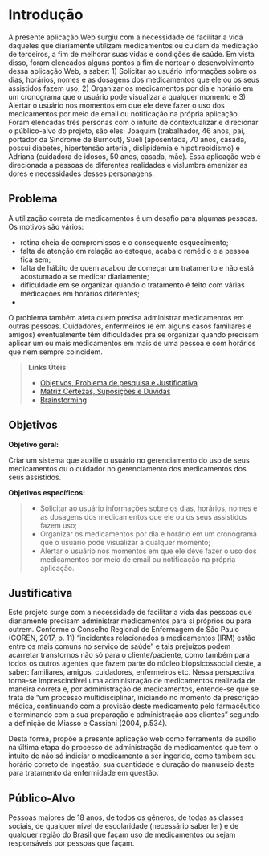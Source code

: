 # Introdução

A presente aplicação Web surgiu com a necessidade de facilitar a vida daqueles que diariamente utilizam medicamentos ou cuidam da medicação de terceiros, a fim de melhorar suas vidas e condições de saúde. Em vista disso, foram elencados alguns pontos a fim de nortear o desenvolvimento dessa aplicação Web, a saber: 1) Solicitar ao usuário informações sobre os dias, horários, nomes e as dosagens dos medicamentos que ele ou os seus assistidos fazem uso; 2) Organizar os medicamentos por dia e horário em um cronograma que o usuário pode visualizar a qualquer momento e 3) Alertar o usuário nos momentos em que ele deve fazer o uso dos medicamentos por meio de email ou notificação na própria aplicação. Foram elencadas três personas com o intuito de contextualizar e direcionar o público-alvo do projeto, são eles: Joaquim (trabalhador, 46 anos, pai, portador da Síndrome de Burnout), Sueli (aposentada, 70 anos, casada, possui diabetes, hipertensão arterial, dislipidemia e hipotireoidismo) e Adriana (cuidadora de idosos, 50 anos, casada, mãe). Essa aplicação web é direcionada a pessoas de diferentes realidades e vislumbra amenizar as dores e necessidades desses personagens.

## Problema
A utilização correta de medicamentos é um desafio para algumas pessoas. Os motivos são vários: 
- rotina cheia de compromissos e o consequente esquecimento; 
- falta de atenção em relação ao estoque, acaba o remédio e a pessoa fica sem;
- falta de hábito de quem acabou de começar um tratamento e não está acostumado a se medicar diariamente; 
- dificuldade em se organizar quando o tratamento é feito com várias medicações em horários diferentes;
- 
O problema também afeta quem precisa administrar medicamentos em outras pessoas. Cuidadores, enfermeiros (e em alguns casos familiares e amigos) eventualmente têm dificuldades pra se organizar quando precisam aplicar um ou mais medicamentos em mais de uma pessoa e com horários que nem sempre coincidem.

> **Links Úteis**:
> - [Objetivos, Problema de pesquisa e Justificativa](https://medium.com/@versioparole/objetivos-problema-de-pesquisa-e-justificativa-c98c8233b9c3)
> - [Matriz Certezas, Suposições e Dúvidas](https://medium.com/educa%C3%A7%C3%A3o-fora-da-caixa/matriz-certezas-suposi%C3%A7%C3%B5es-e-d%C3%BAvidas-fa2263633655)
> - [Brainstorming](https://www.euax.com.br/2018/09/brainstorming/)

## Objetivos

**Objetivo geral:**

Criar um sistema que auxilie o usuário no gerenciamento do uso de seus medicamentos ou o cuidador no gerenciamento dos medicamentos dos seus assistidos.

**Objetivos específicos:**

> - Solicitar ao usuário informações sobre os dias, horários, nomes e as dosagens dos medicamentos que ele ou os seus assistidos fazem uso;
> - Organizar os medicamentos por dia e horário em um cronograma que o usuário pode visualizar a qualquer momento;
> - Alertar o usuário nos momentos em que ele deve fazer o uso dos medicamentos por meio de email ou notificação na própria aplicação.

## Justificativa

Este projeto surge com a necessidade de facilitar a vida das pessoas que diariamente precisam administrar medicamentos para si próprios ou para outrem. Conforme o Conselho Regional de Enfermagem de São Paulo (COREN, 2017, p. 11) “incidentes relacionados a medicamentos (IRM) estão entre os mais comuns no serviço de saúde” e tais prejuízos podem acarretar transtornos não só para o cliente/paciente, como também para todos os outros agentes que fazem parte do núcleo biopsicossocial deste, a saber: familiares, amigos, cuidadores, enfermeiros etc. Nessa perspectiva, torna-se imprescindível uma administração de medicamentos realizada de maneira correta e, por administração de medicamentos, entende-se que se trata de “um processo multidisciplinar, iniciando no momento da prescrição médica, continuando com a provisão deste medicamento pelo farmacêutico e terminando com a sua preparação e administração aos clientes” segundo a definição de Miasso e Cassiani (2004, p.534). 

Desta forma, propõe a presente aplicação web como ferramenta de auxílio na última etapa do processo de administração de medicamentos que tem o intuito de não só indiciar o medicamento a ser ingerido, como também seu horário correto de ingestão, sua quantidade e duração do manuseio deste para tratamento da enfermidade em questão.  

## Público-Alvo

Pessoas maiores de 18 anos, de todos os gêneros, de todas as classes sociais, de qualquer nível de escolaridade (necessário saber ler) e de qualquer região do Brasil que façam uso de medicamentos ou sejam responsáveis por pessoas que façam.

